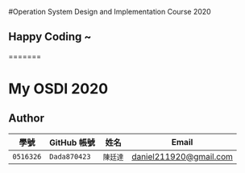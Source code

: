 #Operation System Design and Implementation Course 2020


## Happy Coding ~
=======
# My OSDI 2020

## Author

| 學號 | GitHub 帳號 | 姓名 | Email |
| --- | ----------- | --- | --- |
|`0516326`| `Dada870423` | `陳廷達` |daniel211920@gmail.com |

